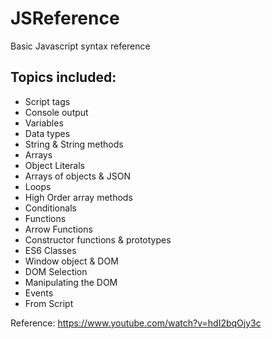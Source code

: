# JSReference
Basic Javascript syntax reference 

## Topics included: 
- Script tags
- Console output
- Variables
- Data types
- String & String methods
- Arrays
- Object Literals
- Arrays of objects & JSON
- Loops
- High Order array methods
- Conditionals
- Functions
- Arrow Functions
- Constructor functions & prototypes
- ES6 Classes
- Window object & DOM
- DOM Selection
- Manipulating the DOM 
- Events
- From Script

Reference: https://www.youtube.com/watch?v=hdI2bqOjy3c 
